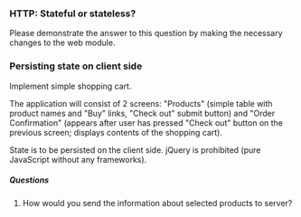 ### HTTP: Stateful or stateless?
Please demonstrate the answer to this question by making the necessary changes to the web module.

### Persisting state on client side
Implement simple shopping cart.

The application will consist of 2 screens: "Products" (simple table with product names and "Buy" links, "Check out" submit button) and "Order Confirmation" (appears after user has pressed "Check out" button on the previous screen; displays contents of the shopping cart).

State is to be persisted on the client side. jQuery is prohibited (pure JavaScript without any frameworks).

##### Questions
1. How would you send the information about selected products to server?
